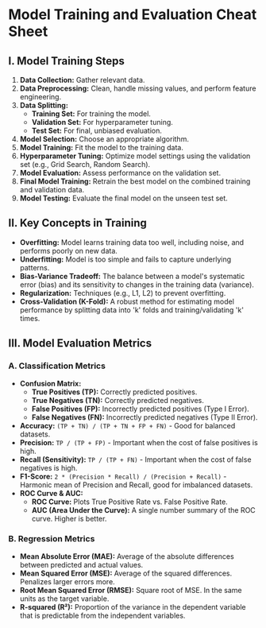 # Model Training and Evaluation Cheat Sheet

## I. Model Training Steps

1.  **Data Collection:** Gather relevant data.
2.  **Data Preprocessing:** Clean, handle missing values, and perform feature engineering.
3.  **Data Splitting:**
    *   **Training Set:** For training the model.
    *   **Validation Set:** For hyperparameter tuning.
    *   **Test Set:** For final, unbiased evaluation.
4.  **Model Selection:** Choose an appropriate algorithm.
5.  **Model Training:** Fit the model to the training data.
6.  **Hyperparameter Tuning:** Optimize model settings using the validation set (e.g., Grid Search, Random Search).
7.  **Model Evaluation:** Assess performance on the validation set.
8.  **Final Model Training:** Retrain the best model on the combined training and validation data.
9.  **Model Testing:** Evaluate the final model on the unseen test set.

## II. Key Concepts in Training

*   **Overfitting:** Model learns training data too well, including noise, and performs poorly on new data.
*   **Underfitting:** Model is too simple and fails to capture underlying patterns.
*   **Bias-Variance Tradeoff:** The balance between a model's systematic error (bias) and its sensitivity to changes in the training data (variance).
*   **Regularization:** Techniques (e.g., L1, L2) to prevent overfitting.
*   **Cross-Validation (K-Fold):** A robust method for estimating model performance by splitting data into 'k' folds and training/validating 'k' times.

## III. Model Evaluation Metrics

### A. Classification Metrics

*   **Confusion Matrix:**
    *   **True Positives (TP):** Correctly predicted positives.
    *   **True Negatives (TN):** Correctly predicted negatives.
    *   **False Positives (FP):** Incorrectly predicted positives (Type I Error).
    *   **False Negatives (FN):** Incorrectly predicted negatives (Type II Error).
*   **Accuracy:** `(TP + TN) / (TP + TN + FP + FN)` - Good for balanced datasets.
*   **Precision:** `TP / (TP + FP)` - Important when the cost of false positives is high.
*   **Recall (Sensitivity):** `TP / (TP + FN)` - Important when the cost of false negatives is high.
*   **F1-Score:** `2 * (Precision * Recall) / (Precision + Recall)` - Harmonic mean of Precision and Recall, good for imbalanced datasets.
*   **ROC Curve & AUC:**
    *   **ROC Curve:** Plots True Positive Rate vs. False Positive Rate.
    *   **AUC (Area Under the Curve):** A single number summary of the ROC curve. Higher is better.

### B. Regression Metrics

*   **Mean Absolute Error (MAE):** Average of the absolute differences between predicted and actual values.
*   **Mean Squared Error (MSE):** Average of the squared differences. Penalizes larger errors more.
*   **Root Mean Squared Error (RMSE):** Square root of MSE. In the same units as the target variable.
*   **R-squared (R²):** Proportion of the variance in the dependent variable that is predictable from the independent variables.

